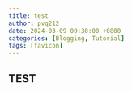 ```yaml
---
title: test
author: pvq212
date: 2024-03-09 00:30:00 +0800
categories: [Blogging, Tutorial]
tags: [favicon]
---
```


## TEST
